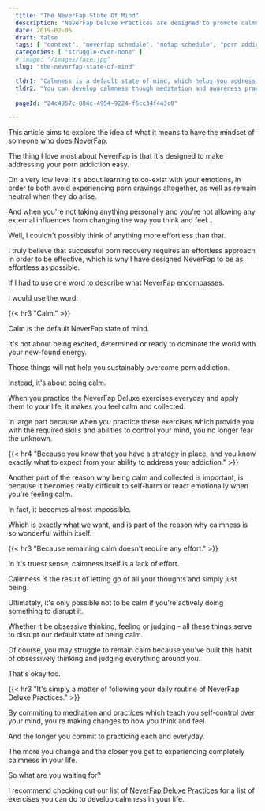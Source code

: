 ```yaml
---
  title: "The NeverFap State Of Mind"
  description: "NeverFap Deluxe Practices are designed to promote calmness and teach you remain in control of your emotions at all times."
  date: 2019-02-06
  draft: false
  tags: [ "context", "neverfap schedule", "nofap schedule", "porn addiction", "addiction", "awareness", "nofap", "neverfap", "neverfap deluxe", "neverfap basics" ]
  categories: [ "struggle-over-none" ]
  # image: "/images/face.jpg"
  slug: "the-neverfap-state-of-mind"

  tldr1: "Calmness is a default state of mind, which helps you address porn addiction easily."
  tldr2: "You can develop calmness though meditation and awareness practice."
  
  pageId: "24c4957c-884c-4954-9224-f6cc34f443c0"

---
```


<!-- Will Need One Edit -->

This article aims to explore the idea of what it means to have the mindset of someone who does NeverFap.

The thing I love most about NeverFap is that it's designed to make addressing your porn addiction easy.

On a very low level it's about learning to co-exist with your emotions, in order to both avoid experiencing porn cravings altogether, as well as remain neutral when they do arise.

And when you're not taking anything personally and you're not allowing any external influences from changing the way you think and feel...

Well, I couldn't possibly think of anything more effortless than that. 

I truly believe that successful porn recovery requires an effortless approach in order to be effective, which is why I have designed NeverFap to be as effortless as possible. 

If I had to use one word to describe what NeverFap encompasses.

I would use the word:


{{< hr3 "Calm." >}}


Calm is the default NeverFap state of mind. 

It's not about being excited, determined or ready to dominate the world with your new-found energy.

Those things will not help you sustainably overcome porn addiction.

Instead, it's about being calm.

When you practice the NeverFap Deluxe exercises everyday and apply them to your life, it makes you feel calm and collected. 

In large part because when you practice these exercises which provide you with the required skills and abilities to control your mind, you no longer fear the unknown.


{{< hr4 "Because you know that you have a strategy in place, and you know exactly what to expect from your ability to address your addiction." >}}


Another part of the reason why being calm and collected is important, is because it becomes really difficult to self-harm or react emotionally when you're feeling calm.

In fact, it becomes almost impossible.

Which is exactly what we want, and is part of the reason why calmness is so wonderful within itself. 


{{< hr3 "Because remaining calm doesn't require any effort." >}}


In it's truest sense, calmness itself is a lack of effort.

Calmness is the result of letting go of all your thoughts and simply just being. 

Ultimately, it's only possible not to be calm if you're actively doing something to disrupt it.

Whether it be obsessive thinking, feeling or judging - all these things serve to disrupt our default state of being calm.

Of course, you may struggle to remain calm because you've built this habit of obsessively thinking and judging everything around you.

That's okay too.


{{< hr3 "It's simply a matter of following your daily routine of NeverFap Deluxe Practices." >}}


By commiting to meditation and practices which teach you self-control over your mind, you're making changes to how you think and feel.

And the longer you commit to practicing each and everyday.

The more you change and the closer you get to experiencing completely calmness in your life.

So what are you waiting for?

I recommend checking out our list of <a class="link" href="https://neverfapdeluxe.com/practices">NeverFap Deluxe Practices</a> for a list of exercises you can do to develop calmness in your life.

<!-- 
Often, our level of calmness is any single situation is usually a good indicator of our mental health at the time. 

If we're feeling tense and stressed, then it's likely that we're reacting or experiencing judgement in some way, shape or form. 
 -->
